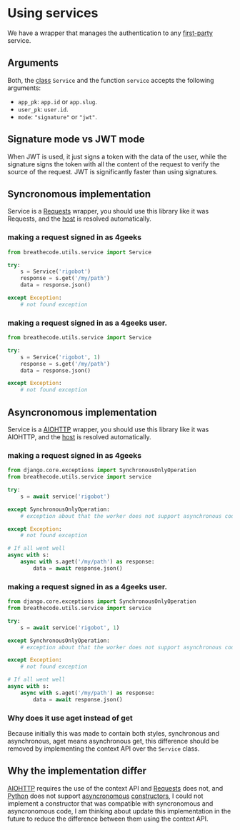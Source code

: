 # Using services

We have a wrapper that manages the authentication to any [first-party](../introduction.md) service.

## Arguments

Both, the [class](<https://en.wikipedia.org/wiki/Class_(computer_programming)>) `Service` and the function `service` accepts the following arguments:

- `app_pk`: `app.id` or `app.slug`.
- `user_pk`: `user.id`.
- `mode`: `"signature"` or `"jwt"`.

## Signature mode vs JWT mode

When JWT is used, it just signs a token with the data of the user, while the signature signs the token with all the content of the request to verify the source of the request. JWT is significantly faster than using signatures.

## Syncronomous implementation

Service is a [Requests](../../../requests.md) wrapper, you should use this library like it was Requests, and the [host](https://en.wikipedia.org/wiki/Hostname) is resolved automatically.

### making a request signed in as 4geeks

```py
from breathecode.utils.service import Service

try:
    s = Service('rigobot')
    response = s.get('/my/path')
    data = response.json()

except Exception:
    # not found exception
```

### making a request signed in as a 4geeks user.

```py
from breathecode.utils.service import Service

try:
    s = Service('rigobot', 1)
    response = s.get('/my/path')
    data = response.json()

except Exception:
    # not found exception
```

## Asyncronomous implementation

Service is a [AIOHTTP](../../../aiohttp.md) wrapper, you should use this library like it was AIOHTTP, and the [host](https://en.wikipedia.org/wiki/Hostname) is resolved automatically.

### making a request signed in as 4geeks

```py
from django.core.exceptions import SynchronousOnlyOperation
from breathecode.utils.service import service

try:
    s = await service('rigobot')

except SynchronousOnlyOperation:
    # exception about that the worker does not support asynchronous code

except Exception:
    # not found exception

# If all went well
async with s:
    async with s.aget('/my/path') as response:
        data = await response.json()
```

### making a request signed in as a 4geeks user.

```py
from django.core.exceptions import SynchronousOnlyOperation
from breathecode.utils.service import service

try:
    s = await service('rigobot', 1)

except SynchronousOnlyOperation:
    # exception about that the worker does not support asynchronous code

except Exception:
    # not found exception

# If all went well
async with s:
    async with s.aget('/my/path') as response:
        data = await response.json()
```

### Why does it use aget instead of get

Because initially this was made to contain both styles, synchronous and asynchronous, aget means asynchronous get, this difference should be removed by implementing the context API over the `Service` class.

## Why the implementation differ

[AIOHTTP](../../../aiohttp.md) requires the use of the context API and [Requests](../../../requests.md) does not, and [Python](https://www.python.org/) does not support [asyncronomous](<https://en.wikipedia.org/wiki/Asynchrony_(computer_programming)>) [constructors](<https://en.wikipedia.org/wiki/Constructor_(object-oriented_programming)>), I could not implement a constructor that was compatible with syncronomous and asyncronomous code, I am thinking about update this implementation in the future to reduce the difference between them using the context API.
